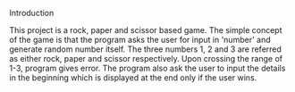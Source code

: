 
Introduction

This project is a rock, paper and scissor based game.
The simple concept of the game is that the program asks the user for input in 'number' and generate random number itself.
The three numbers 1, 2 and 3 are referred as either rock, paper and scissor respectively. 
Upon crossing the range of 1-3, program gives error.
The program also ask the user to input the details in the beginning which is displayed at the end only if the user wins.
